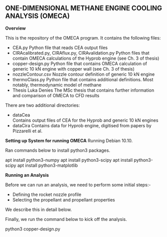 ONE-DIMENSIONAL METHANE ENGINE COOLING ANALYSIS (OMECA)
-------------------------------------------------------
**Overview**

This is the repository of the OMECA program. It contains the following files:
- CEA.py 
    Python file that reads CEA output files
- CIRAcalibrated.py, CIRAflux.py, CIRAvalidation.py
    Python files that contain OMECA calculations of the Hyprob engine (see Ch. 3 of thesis)
- copper-design.py
    Python file that contains OMECA calculation of generic 10 kN engine with copper wall 
    (see Ch. 3 of thesis)
- nozzleContour.csv
    Nozzle contour definition of generic 10 kN engine
- thermoClass.py
    Python file that contains additional definitions. Most notably, thermodynamic model of methane
- Thesis Luka Denies
    The MSc thesis that contains further information and comparison of OMECA to CFD results
    
There are two additional directories:
- dataCea  
    Contains output files of CEA for the Hyprob and generic 10 kN engines
- dataCira
    Contains data for Hyprob engine, digitised from papers by Pizzarelli et al.








**Setting up System for running OMECA**
Running Debian 10.10.


Ran commands below to install python3 packages.

  apt install python3-numpy
  apt install python3-scipy
  apt install python3-scipy
  apt install python3-matplotlib






**Running an Analysis**

Before we can run an analysis, we need to perform some initial steps:-
- Defining the rocket nozzle profile
- Selecting the propellant and propellant properties

We describe this in detail below.


Finally, we run the command below to kick off the analysis.


python3 copper-design.py

